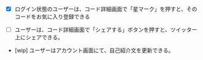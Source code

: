 
- [x] ログイン状態のユーザーは、コード詳細画面で「星マーク」を押すと、そのコードをお気に入り登録できる

- [ ] ユーザーは、コード詳細画面で「シェアする」ボタンを押すと、ツイッター上にシェアできる。

- [wip] ユーザーはアカウント画面にて、自己紹介文を更新できる。